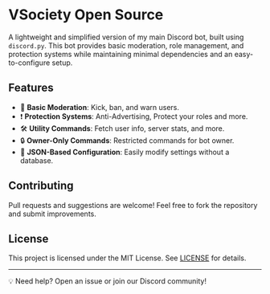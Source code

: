 # VSociety Open Source

A lightweight and simplified version of my main Discord bot, built using `discord.py`. This bot provides basic moderation, role management, and protection systems while maintaining minimal dependencies and an easy-to-configure setup.

## Features

- 🚀 **Basic Moderation**: Kick, ban, and warn users.
- ❗ **Protection Systems**: Anti-Advertising, Protect your roles and more.
- 🛠️ **Utility Commands**: Fetch user info, server stats, and more.
- 🔒 **Owner-Only Commands**: Restricted commands for bot owner.
- 📂 **JSON-Based Configuration**: Easily modify settings without a database.

## Contributing

Pull requests and suggestions are welcome! Feel free to fork the repository and submit improvements.

## License

This project is licensed under the MIT License. See [LICENSE](LICENSE) for details.

---

💡 Need help? Open an issue or join our Discord community!

